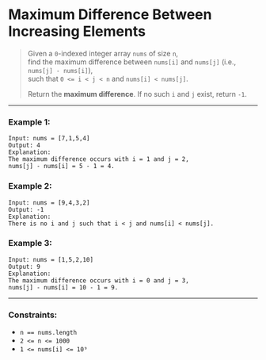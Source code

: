 # Maximum Difference Between Increasing Elements

> Given a `0`-indexed integer array `nums` of size `n`,  
> find the maximum difference between `nums[i]` and `nums[j]` (i.e., `nums[j] - nums[i]`),  
> such that `0 <= i < j < n` and `nums[i] < nums[j]`.  
>  
> Return the **maximum difference**. If no such `i` and `j` exist, return `-1`.

---

### Example 1:
```
Input: nums = [7,1,5,4]  
Output: 4  
Explanation:  
The maximum difference occurs with i = 1 and j = 2,  
nums[j] - nums[i] = 5 - 1 = 4.
```

### Example 2:
```
Input: nums = [9,4,3,2]  
Output: -1  
Explanation:  
There is no i and j such that i < j and nums[i] < nums[j].
```

### Example 3:
```
Input: nums = [1,5,2,10]  
Output: 9  
Explanation:  
The maximum difference occurs with i = 0 and j = 3,  
nums[j] - nums[i] = 10 - 1 = 9.
```

---

### Constraints:
- `n == nums.length`
- `2 <= n <= 1000`
- `1 <= nums[i] <= 10⁹`
